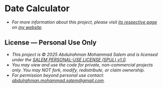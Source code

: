 # Date Calculator
- *For more information about this project, please visit [its respective page](https://abdulrahmanmohammadsalem.github.io/CppConsoleApps/Date-Calculator/) on [my website](https://abdulrahmanmohammadsalem.github.io).*

## License — Personal Use Only
- *This project is © 2025 Abdulrahman Mohammad Salem and is licensed under the [SALEM PERSONAL-USE LICENSE (SPUL) v1.0](https://github.com/AbdulrahmanMohammadSalem/My-Projects-Portfolio/blob/main/LICENSE).*
- *You may view and use the code for private, non-commercial projects only. You may NOT fork, modify, redistribute, or claim ownership.*
- *For permission beyond personal use contact: abdulrahman.mohammad.salem@gmail.com.*

